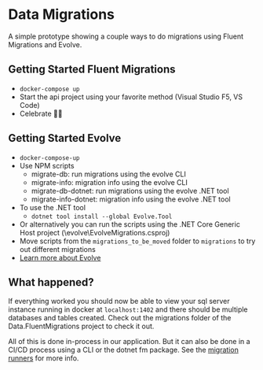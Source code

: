 # Data Migrations
A simple  prototype showing a couple ways to do migrations using Fluent Migrations and Evolve.

## Getting Started Fluent Migrations
* ```docker-compose up```
* Start the api project using your favorite method (Visual Studio F5, VS Code)
* Celebrate 🎉🎉

## Getting Started Evolve
* ```docker-compose-up```
* Use NPM scripts
    * migrate-db: run migrations using the evolve CLI
    * migrate-info: migration info using the evolve CLI
    * migrate-db-dotnet: run migrations using the evolve .NET tool
    * migrate-info-dotnet: migration info using the evolve .NET tool
* To use the .NET tool
    * ```dotnet tool install --global Evolve.Tool```
* Or alternatively you can run the scripts using the .NET Core Generic Host project (\evolve\EvolveMigrations.csproj)
* Move scripts from the ```migrations_to_be_moved``` folder to ```migrations``` to try out different migrations
* [Learn more about Evolve](https://evolve-db.netlify.app/)

## What happened?
If everything worked you should now be able to view your sql server instance running in docker at ```localhost:1402``` and there should be multiple databases and tables created. Check out the migrations folder of the Data.FluentMigrations project to check it out. 

All of this is done in-process in our application. But it can also be done in a CI/CD process using a CLI or the dotnet fm package. See the [migration runners](https://fluentmigrator.github.io/articles/migration-runners.html?tabs=vs-pkg-manager-console) for more info. 
